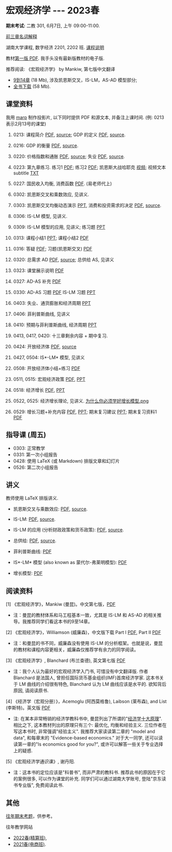 # 宏观经济学 --- 2023春

**期末考试:** 二教 301,
6月7日, 上午 09:00-11:00.

[前三章名词解释](notes/macro-jargon)

<!-- **期中考试:** 二教201, 4月22日, 15:00-17:00. -->

湖南大学课程, 数字经济 2201, 2202 班. [课程说明](syllabus)

教材[第一版 PDF](https://wwe.lanzoux.com/iC0Enm6ievg).
我手头没有最新版教材的电子版.

推荐阅读: 《宏观经济学》 by Mankiw, 第七版中文翻译
 
- [9到14章](https://wwe.lanzoux.com/idSGSmw8g4h) (18 Mb), 涉及凯恩斯交叉，IS-LM，AS-AD 模型部分;
- [全书下载](https://wwe.lanzoux.com/iIwTPmw5dna) (58 Mb).

## 课堂资料

我用 [marp] 制作投影片, 以下同时提供 PDF 和源文本, 并备注上课时间.
(例: 0213 表示2月13号的课堂)

1. 0213:
课程简介 [PDF](slides/00-intro.pdf),
[source](slides/00-intro.marp);
GDP 的定义 [PDF](slides/01-gdp.pdf),
[source](slides/01-gdp.marp).

1. 0216:
GDP 的衡量 [PDF](slides/02-gdp-cal.pdf),
[source](slides/02-gdp-cal.marp).

1. 0220:
价格指数和通胀 [PDF](slides/02-2.pdf),
[source](slides/02-2.marp);
失业 [PDF](slides/03.pdf),
[source](slides/03.marp).
  
1. 0223:
第九章练习. 练习1 [PDF](slides/ch9-review1.pdf);
练习2 [PDF](slides/ch9-review2.pdf);
凯恩斯大战哈耶克 [视频](https://www.bilibili.com/video/BV1Zx411V7ec/);
视频文本 subtitle [TXT](notes/subtitle.txt)

1. 0227:
国民收入均衡, 消费函数
[PDF](slides/ch10-slides.pdf).
(易老师代上)

1. 0302:
凯恩斯交叉和乘数效应, 见讲义.

1. 0303:
凯恩斯交叉均衡动态演示 [PPT](slides/keynes-cross-dynamic.pptx),
消费和投资需求的决定
[PDF](slides/06.pdf),
[source](slides/06.marp).

1. 0306:
IS-LM 模型, 见讲义.

1. 0309:
IS-LM 模型的应用, 见讲义;
练习题 [PPT](slides/IS-LM-exr.pptx)

1. 0313:
课程小结1 [PPT](slides/课程小结-1.pptx); 
课程小结2 [PDF](slides/课程小结-2-凯恩斯经济学.pdf)

1. 0316:
答疑 [PDF](slides/10.pdf);
习题(凯恩斯交叉) [PDF](slides/习题-凯恩斯交叉.pdf)

1. 0320:
总需求 AD [PDF](slides/11.pdf),
[source](slides/11.marp);
总供给 AS, 见讲义

1. 0323:
课堂展示说明 [PDF](notes/小组展示-macro2023.pdf)

1. 0327:
AD-AS 补充 [PDF](slides/AD-AS-extra.pdf)

1. 0330:
AD-AS 习题 [PDF](slides/AS-AD-exercise.pdf)
IS-LM 习题 [PPT](slides/IS_LM_exercise.pptx)

1. 0403:
失业、通货膨胀和经济周期
[PPT](slides/macro-ch13.pptx)

1. 0406:
菲利普斯曲线, 见讲义

1. 0410:
预期与菲利普斯曲线, 经济周期
[PPT](slides/0410-ch13.pptx)

1. 0413, 0417, 0420:
十三章剩余内容 + 期中复习.

1. 0424:
开放经济体 [PDF](slides/open.pdf),
[source](slides/open.marp)

1. 0427, 0504: IS*-LM* 模型, 见讲义

1. 0508: 开放经济体小结+练习 [PDF](slides/mundell-review.pdf)

1. 0511, 0515: 宏观经济政策 [PDF](slides/policy.pdf), [PPT](slides/policy.pptx)

1. 0518: 经济增长 [PDF](slides/growth.pdf), [PPT](slides/growth.pptx)

1. 0522, 0525: 经济增长理论, 见讲义.
[为什么你必须学好增长模型.png](slides/fig/solow.png)

1. 0529: 增长习题+补充内容 [PDF](slides/growth-exr.pdf),
[PPT](slides/growth-exr.pptx);
期末复习建议 [PPT](slides/macro_final_advice_2023.pptx);
期末复习资料1 [PDF](slides/macro_review_2023.pdf)



## 指导课 (周五)

- 0303: 正常教学
- 0331: 第一次小组报告
- 0428: 使用 LaTeX (或 Markdown) 排版文章和幻灯片
- 0526: 第二次小组报告

## 讲义

教师使用 LaTeX 排版讲义.

- 凯恩斯交叉与乘数效应:
[PDF](notes/qmd/ch10-crossing.pdf),
[source](notes/qmd/ch10-crossing.qmd).

- IS-LM: [PDF](notes/qmd/IS-LM.pdf),
[source](notes/qmd/IS-LM.tex).

- IS-LM 的应用 (分析财政政策和货币政策):
[PDF](notes/qmd/IS-LM_app.pdf),
[source](notes/qmd/IS-LM_app.tex).

- 总供给:
[PDF](notes/qmd/AS.pdf),
[source](notes/qmd/AS.tex).

- 菲利普斯曲线: 
[PDF](notes/qmd/macro-PC.pdf)

- IS*-LM* 模型 (also known as 蒙代尔-弗莱明模型):
[PDF](notes/qmd/mundell.pdf)

- 增长模型: 
[PDF](notes/qmd/growth.pdf)


## 阅读资料

[1] 《宏观经济学》，Mankiw (曼昆)。中文第七版，[PDF](https://wwe.lanzoux.com/iIwTPmw5dna)

- 注：曼昆的教材体系和马工程基本一致，尤其是 IS-LM 和 AS-AD 的相关推导。我推荐同学们看这本书的9至14章。

[2] 《宏观经济学》，Williamson (威廉森)，中文版下载 Part I [PDF](https://wwe.lanzoux.com/iocjrnfa6aj), Part II [PDF](https://wwe.lanzoux.com/iRXFOnfa6fe)

- 注：和曼昆的书不同，威廉森没有使用 IS-LM 的分析框架。也就是说，曼昆的教材和课程内容更相关，威廉森仅推荐学有余力的同学阅读。

[3] 《宏观经济学》, Blanchard (布兰查德), 英文第七版 [PDF](https://wwe.lanzoux.com/iYdV4nte2jc)

- 注：我个人认为最好的宏观经济学入门书, 可惜没有中文翻译版. 作者 Blanchard 是法国人, 曾担任国际货币基金组织(IMF)首席经济学家. 这本书关于 LM 曲线的介绍很有特色, Blanchard 认为 LM 曲线应该是水平的. 欲知背后原因, 请阅读原书.

[4] 《经济学（宏观分册）》，Acemoglu (阿西莫格鲁), Laibson (莱布森), and List (李斯特)。英文版 [PDF](https://wwe.lanzoux.com/igNlbm6joxe)

- 注: 在某本非常畅销的经济学教科书中, 曼昆列出了所谓的"[经济学十大原理]".
相比之下, 这本教材列出的原理只有三个: 最优化, 均衡和经验主义.
三位作者在写这本书时, 非常强调"经验主义". 
我推荐大家读读第二章的 "model and data",
和每章末的 "Evidence-based economics."
对于大一同学, 还可以读读第一章的"Is economics good for you?",
或许可以解答一些关于专业选择上的疑惑.


[5] 《宏观经济学通识课》, 谢丹阳.

- 注：这本书的定位应该是"科普书", 而非严肃的教科书. 推荐此书的原因在于它的案例很多, 可以作为课堂的补充.
同学们可以通过湖南大学账号, 登陆"京东读书专业版", 免费阅读此书.


## 其他

[往年期末考题](https://wwe.lanzoux.com/iyPfvm9bg4h)，供参考。

往年教学网站

- [2022春(精算班)](https://www.cnblogs.com/albertlei/p/macro22.html),
- [2021春(电商班)](https://www.cnblogs.com/albertlei/p/macro21.html).


[marp]: https://github.com/marp-team/marp


[经济学十大原理]: https://baike.baidu.com/item/%E7%BB%8F%E6%B5%8E%E5%AD%A6%E5%8D%81%E5%A4%A7%E5%8E%9F%E7%90%86/8771596